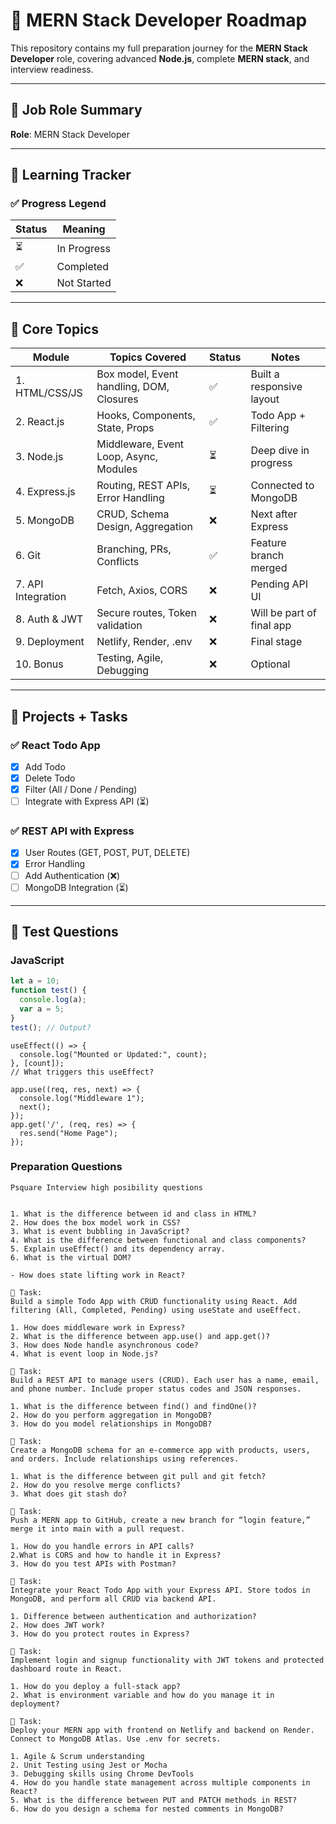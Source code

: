 # 🚀 MERN Stack Developer Roadmap

This repository contains my full preparation journey for the **MERN Stack Developer** role, covering advanced **Node.js**, complete **MERN stack**, and interview readiness.

---

## 🧩 Job Role Summary

**Role**: MERN Stack Developer  


---

## 🧠 Learning Tracker

### ✅ Progress Legend
| Status | Meaning         |
|--------|-----------------|
| ⏳     | In Progress     |
| ✅     | Completed       |
| ❌     | Not Started     |

---

## 🧱 Core Topics

| Module | Topics Covered | Status | Notes |
|--------|----------------|--------|-------|
| 1. HTML/CSS/JS | Box model, Event handling, DOM, Closures | ✅ | Built a responsive layout |
| 2. React.js | Hooks, Components, State, Props | ✅ | Todo App + Filtering |
| 3. Node.js | Middleware, Event Loop, Async, Modules | ⏳ | Deep dive in progress |
| 4. Express.js | Routing, REST APIs, Error Handling | ⏳ | Connected to MongoDB |
| 5. MongoDB | CRUD, Schema Design, Aggregation | ❌ | Next after Express |
| 6. Git | Branching, PRs, Conflicts | ✅ | Feature branch merged |
| 7. API Integration | Fetch, Axios, CORS | ❌ | Pending API UI |
| 8. Auth & JWT | Secure routes, Token validation | ❌ | Will be part of final app |
| 9. Deployment | Netlify, Render, .env | ❌ | Final stage |
| 10. Bonus | Testing, Agile, Debugging | ❌ | Optional |

---

## 📁 Projects + Tasks

### ✅ React Todo App
- [x] Add Todo
- [x] Delete Todo
- [x] Filter (All / Done / Pending)
- [ ] Integrate with Express API (⏳)

### ✅ REST API with Express
- [x] User Routes (GET, POST, PUT, DELETE)
- [x] Error Handling
- [ ] Add Authentication (❌)
- [ ] MongoDB Integration (⏳)

---

## 🧪 Test Questions

### JavaScript
```javascript
let a = 10;
function test() {
  console.log(a);
  var a = 5;
}
test(); // Output?
```

```React 
useEffect(() => {
  console.log("Mounted or Updated:", count);
}, [count]);
// What triggers this useEffect?
```

``` Express Middleware
app.use((req, res, next) => {
  console.log("Middleware 1");
  next();
});
app.get('/', (req, res) => {
  res.send("Home Page");
});
```


### Preparation Questions 
```
Psquare Interview high posibility questions 


1. What is the difference between id and class in HTML?
2. How does the box model work in CSS?
3. What is event bubbling in JavaScript?
4. What is the difference between functional and class components?
5. Explain useEffect() and its dependency array.
6. What is the virtual DOM?

- How does state lifting work in React?

🧪 Task:
Build a simple Todo App with CRUD functionality using React. Add filtering (All, Completed, Pending) using useState and useEffect.

1. How does middleware work in Express?
2. What is the difference between app.use() and app.get()?
3. How does Node handle asynchronous code?
4. What is event loop in Node.js?

🧪 Task:
Build a REST API to manage users (CRUD). Each user has a name, email, and phone number. Include proper status codes and JSON responses.

1. What is the difference between find() and findOne()?
2. How do you perform aggregation in MongoDB?
3. How do you model relationships in MongoDB?

🧪 Task:
Create a MongoDB schema for an e-commerce app with products, users, and orders. Include relationships using references.

1. What is the difference between git pull and git fetch?
2. How do you resolve merge conflicts?
3. What does git stash do?

🧪 Task:
Push a MERN app to GitHub, create a new branch for “login feature,” merge it into main with a pull request.

1. How do you handle errors in API calls?
2.What is CORS and how to handle it in Express?
3. How do you test APIs with Postman?

🧪 Task:
Integrate your React Todo App with your Express API. Store todos in MongoDB, and perform all CRUD via backend API.

1. Difference between authentication and authorization?
2. How does JWT work?
3. How do you protect routes in Express?

🧪 Task:
Implement login and signup functionality with JWT tokens and protected dashboard route in React.

1. How do you deploy a full-stack app?
2. What is environment variable and how do you manage it in deployment?

🧪 Task:
Deploy your MERN app with frontend on Netlify and backend on Render. Connect to MongoDB Atlas. Use .env for secrets.

1. Agile & Scrum understanding
2. Unit Testing using Jest or Mocha
3. Debugging skills using Chrome DevTools
4. How do you handle state management across multiple components in React?
5. What is the difference between PUT and PATCH methods in REST?
6. How do you design a schema for nested comments in MongoDB?
```


